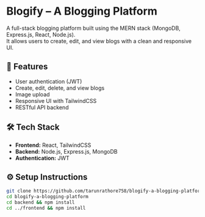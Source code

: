 # Blogify – A Blogging Platform

A full-stack blogging platform built using the MERN stack (MongoDB, Express.js, React, Node.js).  
It allows users to create, edit, and view blogs with a clean and responsive UI.

## 🚀 Features
- User authentication (JWT)
- Create, edit, delete, and view blogs
- Image upload
- Responsive UI with TailwindCSS
- RESTful API backend

## 🛠️ Tech Stack
- **Frontend:** React, TailwindCSS
- **Backend:** Node.js, Express.js, MongoDB
- **Authentication:** JWT

## ⚙️ Setup Instructions
```bash
git clone https://github.com/tarunrathore758/blogify-a-blogging-platform.git
cd blogify-a-blogging-platform
cd backend && npm install
cd ../frontend && npm install
